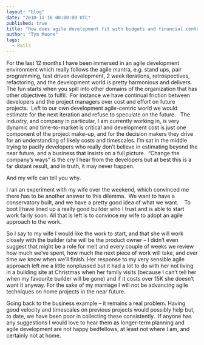 ```yaml
---
layout: "blog"
date: "2010-11-16 00:00:00 UTC"
published: true
title: "How does agile development fit with budgets and financial controls?"
author: "Tym Moore"
tags:
  - Rails
---
```


<p>For the last 12 months I have been immersed in an agile development environment which really follows the agile mantra, e.g. stand ups, pair programming, test driven development, 2 week iterations, retrospectives, refactoring, and the development world is pretty harmonious and delivers. The fun starts when you spill into other domains of the organization that has other objectives to fulfil. &nbsp;For instance we have continual friction between developers and the project managers over cost and effort on future projects. &nbsp;Left to our own development agile-centric world we would estimate for the next iteration and refuse to speculate on the future. &nbsp; The industry, and company in particular, I am currently working in, is very dynamic and time-to-market is critical and development cost is just one component of the project make&ndash;up, and for the decision makers they drive for an understanding of likely costs and timescales. I&rsquo;m sat in the middle trying to pacify developers who really don&rsquo;t believe in estimating beyond the near future, and a business that insists on a full picture. &nbsp;&ldquo;Change the company&rsquo;s ways&rdquo; is the cry I hear from the developers but at best this is a far distant result, and in truth, it may never happen.&nbsp;</p>
<p>And my wife can tell you why.</p>
<p>I ran an experiment with my wife over the weekend, which convinced me there has to be another answer to this dilemma. &nbsp;We want to have a conservatory built, and we have a pretty good idea of what we want. &nbsp; &nbsp;To boot I have lined up a really good builder who I trust and is able to start work fairly soon. All that is left is to convince my wife to adopt an agile approach to the work.</p>
<p>So I say to my wife I would like the work to start, and that she will work closely with the builder (she will be the product owner &ndash; I didn&rsquo;t even suggest that might be a role for me!) and every couple of weeks we review how much we&rsquo;ve spent, how much the next piece of work will take, and over time we know when we&rsquo;ll finish. Her response to my very sensible agile approach left me a little nonplussed but it had a lot to do with her not living in a building site at Christmas when her family visits (because I can&rsquo;t tell her when my favourite builder will be gone) and if it costs over 15K she doesn&rsquo;t want it anyway. For the sake of my marriage I will not be advancing agile techniques on home projects in the near future.</p>
<p>Going back to the business example &ndash; it remains a real problem. Having good velocity and timescales on previous projects would possibly help but, to date, we have been poor in collecting these consistently. &nbsp;If anyone has any suggestions I would love to hear them as longer-term planning and agile development are not happy bedfellows, at least not where I am, and certainly not at home.</p>

